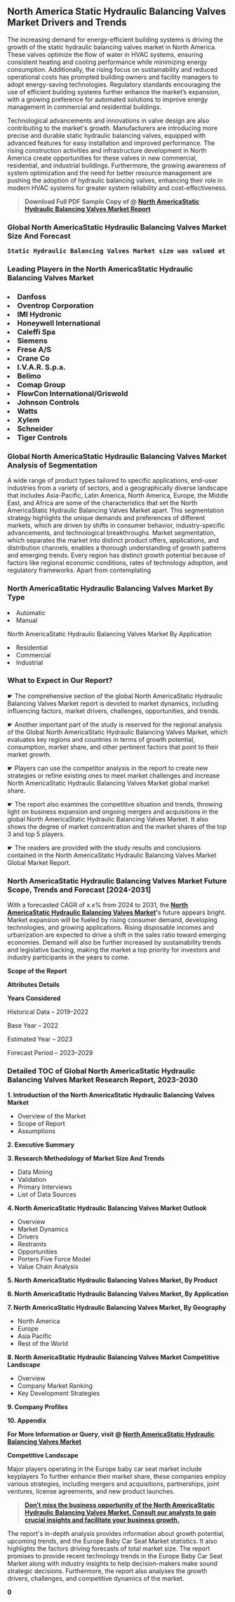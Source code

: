 <p> <h2>North America Static Hydraulic Balancing Valves Market Drivers and Trends</h2><p>The increasing demand for energy-efficient building systems is driving the growth of the static hydraulic balancing valves market in North America. These valves optimize the flow of water in HVAC systems, ensuring consistent heating and cooling performance while minimizing energy consumption. Additionally, the rising focus on sustainability and reduced operational costs has prompted building owners and facility managers to adopt energy-saving technologies. Regulatory standards encouraging the use of efficient building systems further enhance the market’s expansion, with a growing preference for automated solutions to improve energy management in commercial and residential buildings.</p><p>Technological advancements and innovations in valve design are also contributing to the market's growth. Manufacturers are introducing more precise and durable static hydraulic balancing valves, equipped with advanced features for easy installation and improved performance. The rising construction activities and infrastructure development in North America create opportunities for these valves in new commercial, residential, and industrial buildings. Furthermore, the growing awareness of system optimization and the need for better resource management are pushing the adoption of hydraulic balancing valves, enhancing their role in modern HVAC systems for greater system reliability and cost-effectiveness.</p></p><blockquote id="" class=""><strong>Download Full PDF Sample Copy of @&nbsp;<a href="https://www.verifiedmarketreports.com/download-sample/?rid=277368&utm_source=GitHub-Jan&utm_medium=291" target="_blank">North AmericaStatic Hydraulic Balancing Valves Market Report</a>&nbsp;&nbsp;</strong></blockquote><h3 id="" class=""><strong>Global&nbsp;North AmericaStatic Hydraulic Balancing Valves Market Size And Forecast</strong></h3><pre class="reader-text-block__code-block"><strong>Static Hydraulic Balancing Valves Market size was valued at USD 2.5 Billion in 2022 and is projected to reach USD 4.0 Billion by 2030, growing at a CAGR of 7.5% from 2024 to 2030.</strong></pre><h3 id="" class="">Leading Players in the&nbsp;North AmericaStatic Hydraulic Balancing Valves Market</h3><h3 class=""></Li><Li>Danfoss</Li><Li> Oventrop Corporation</Li><Li> IMI Hydronic</Li><Li> Honeywell International</Li><Li> Caleffi Spa</Li><Li> Siemens</Li><Li> Frese A/S</Li><Li> Crane Co</Li><Li> I.V.A.R. S.p.a.</Li><Li> Belimo</Li><Li> Comap Group</Li><Li> FlowCon International/Griswold</Li><Li> Johnson Controls</Li><Li> Watts</Li><Li> Xylem</Li><Li> Schneider</Li><Li> Tiger Controls</h3><h3 id="" class="">Global&nbsp;North AmericaStatic Hydraulic Balancing Valves Market Analysis of Segmentation</h3><p id="" class="">A wide range of product types tailored to specific applications, end-user industries from a variety of sectors, and a geographically diverse landscape that includes Asia-Pacific, Latin America, North America, Europe, the Middle East, and Africa are some of the characteristics that set the North AmericaStatic Hydraulic Balancing Valves Market apart. This segmentation strategy highlights the unique demands and preferences of different markets, which are driven by shifts in consumer behavior, industry-specific advancements, and technological breakthroughs. Market segmentation, which separates the market into distinct product offers, applications, and distribution channels, enables a thorough understanding of growth patterns and emerging trends. Every region has distinct growth potential because of factors like regional economic conditions, rates of technology adoption, and regulatory frameworks. Apart from contemplating</p><h3 id="" class="">North AmericaStatic Hydraulic Balancing Valves Market&nbsp;By Type</h3><p></Li><Li>Automatic</Li><Li> Manual</p><div class="" data-test-id=""><p>North AmericaStatic Hydraulic Balancing Valves Market&nbsp;By Application</p></div><p class=""></Li><Li>Residential</Li><Li> Commercial</Li><Li> Industrial</p><div class="" data-test-id=""><h3><span class="">What to Expect in Our Report?</span></h3></div><div class="" data-test-id=""><p><span class="">☛ The comprehensive section of the global North AmericaStatic Hydraulic Balancing Valves Market report is devoted to market dynamics, including influencing factors, market drivers, challenges, opportunities, and trends.</span></p></div><div class="" data-test-id=""><p><span class="">☛ Another important part of the study is reserved for the regional analysis of the Global North AmericaStatic Hydraulic Balancing Valves Market, which evaluates key regions and countries in terms of growth potential, consumption, market share, and other pertinent factors that point to their market growth.</span></p></div><div class="" data-test-id=""><p><span class="">☛ Players can use the competitor analysis in the report to create new strategies or refine existing ones to meet market challenges and increase North AmericaStatic Hydraulic Balancing Valves Market global market share.</span></p></div><div class="" data-test-id=""><p><span class="">☛ The report also examines the competitive situation and trends, throwing light on business expansion and ongoing mergers and acquisitions in the global North AmericaStatic Hydraulic Balancing Valves Market. It also shows the degree of market concentration and the market shares of the top 3 and top 5 players.</span></p></div><div class="" data-test-id=""><p><span class="">☛ The readers are provided with the study results and conclusions contained in the North AmericaStatic Hydraulic Balancing Valves Market Global Market Report.</span></p></div><div class="" data-test-id=""><h3><span class="">North AmericaStatic Hydraulic Balancing Valves Market Future Scope, Trends and Forecast [2024-2031]</span></h3></div><div class="" data-test-id=""><p><span class="">With a forecasted CAGR of x.x% from 2024 to 2031, the <strong><a href="https://www.verifiedmarketreports.com/download-sample/?rid=277368&utm_source=GitHub-Jan&utm_medium=291" target="_blank">North AmericaStatic Hydraulic Balancing Valves Market</a>'</strong>s future appears bright. Market expansion will be fueled by rising consumer demand, developing technologies, and growing applications. Rising disposable incomes and urbanization are expected to drive a shift in the sales ratio toward emerging economies. Demand will also be further increased by sustainability trends and legislative backing, making the market a top priority for investors and industry participants in the years to come.</span></p><p id="ember66" class="ember-view reader-text-block__paragraph"><strong>Scope of the Report</strong></p><p id="ember67" class="ember-view reader-text-block__paragraph"><strong>Attributes Details</strong></p><p id="ember68" class="ember-view reader-text-block__paragraph"><strong>Years Considered</strong></p><p id="ember69" class="ember-view reader-text-block__paragraph">Historical Data &ndash; 2019&ndash;2022</p><p id="ember70" class="ember-view reader-text-block__paragraph">Base Year &ndash; 2022</p><p id="ember71" class="ember-view reader-text-block__paragraph">Estimated Year &ndash; 2023</p><p id="ember72" class="ember-view reader-text-block__paragraph">Forecast Period &ndash; 2023&ndash;2029</p></div><h3 id="" class="">Detailed TOC of Global North AmericaStatic Hydraulic Balancing Valves Market Research Report, 2023-2030</h3><p id="" class=""><strong>1. Introduction of the North AmericaStatic Hydraulic Balancing Valves Market</strong></p><ul><li>Overview of the Market</li><li>Scope of Report</li><li>Assumptions</li></ul><p id="" class=""><strong>2. Executive Summary</strong></p><p id="" class=""><strong>3. Research Methodology of Market Size And Trends</strong></p><ul><li>Data Mining</li><li>Validation</li><li>Primary Interviews</li><li>List of Data Sources</li></ul><p id="" class=""><strong>4. North AmericaStatic Hydraulic Balancing Valves Market Outlook</strong></p><ul><li>Overview</li><li>Market Dynamics</li><li>Drivers</li><li>Restraints</li><li>Opportunities</li><li>Porters Five Force Model</li><li>Value Chain Analysis</li></ul><p id="" class=""><strong>5. North AmericaStatic Hydraulic Balancing Valves Market, By Product</strong></p><p id="" class=""><strong>6. North AmericaStatic Hydraulic Balancing Valves Market, By Application</strong></p><p id="" class=""><strong>7. North AmericaStatic Hydraulic Balancing Valves Market, By Geography</strong></p><ul><li>North America</li><li>Europe</li><li>Asia Pacific</li><li>Rest of the World</li></ul><p id="" class=""><strong>8. North AmericaStatic Hydraulic Balancing Valves Market Competitive Landscape</strong></p><ul><li>Overview</li><li>Company Market Ranking</li><li>Key Development Strategies</li></ul><p id="" class=""><strong>9. Company Profiles</strong></p><p id="" class=""><strong>10. Appendix</strong></p><p><strong>For More Information or Query, visit&nbsp;@ <a href="https://www.verifiedmarketreports.com/product/static-hydraulic-balancing-valves-market/" target="_blank">North AmericaStatic Hydraulic Balancing Valves Market</a></strong></p><p id="ember61" class="ember-view reader-text-block__paragraph"><strong>Competitive Landscape</strong></p><p id="ember62" class="ember-view reader-text-block__paragraph">Major players operating in the Europe baby car seat market include keyplayers To further enhance their market share, these companies employ various strategies, including mergers and acquisitions, partnerships, joint ventures, license agreements, and new product launches.</p><blockquote id="ember63" class="ember-view reader-text-block__blockquote"><strong><a href="https://www.verifiedmarketreports.com/download-sample/?rid=277368&utm_source=GitHub-Jan&utm_medium=291" target="_blank">Don&rsquo;t miss the business opportunity of the North AmericaStatic Hydraulic Balancing Valves Market. Consult our analysts to gain crucial insights and facilitate your business growth.</a></strong></blockquote><p id="ember64" class="ember-view reader-text-block__paragraph">The report's in-depth analysis provides information about growth potential, upcoming trends, and the Europe Baby Car Seat Market statistics. It also highlights the factors driving forecasts of total market size. The report promises to provide recent technology trends in the Europe Baby Car Seat Market along with industry insights to help decision-makers make sound strategic decisions. Furthermore, the report also analyses the growth drivers, challenges, and competitive dynamics of the market.</p><p class="ember-view reader-text-block__paragraph"><strong>0</strong></p>
